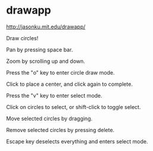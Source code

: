 # drawapp

http://jasonku.mit.edu/drawapp/

Draw circles!

Pan by pressing space bar.

Zoom by scrolling up and down.

Press the "o" key to enter circle draw mode.

Click to place a center, and click again to complete.

Press the "v" key to enter select mode.

Click on circles to select, or shift-click to toggle select.

Move selected circles by dragging.

Remove selected circles by pressing delete.

Escape key deselects everything and enters select mode.
